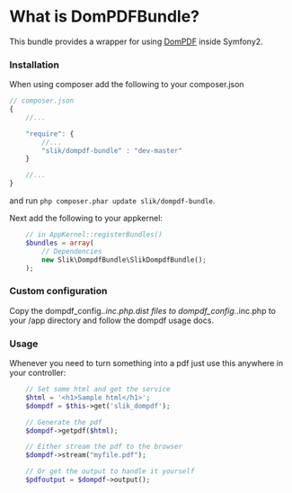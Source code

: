 What is DomPDFBundle?
=============================

This bundle provides a wrapper for using [DomPDF](https://github.com/dompdf/dompdf) inside Symfony2.

### Installation
When using composer add the following to your composer.json

```js
// composer.json
{
    //...

    "require": {
        //...
        "slik/dompdf-bundle" : "dev-master"
    }

    //...
}
```

and run `php composer.phar update slik/dompdf-bundle`.

Next add the following to your appkernel:

```php
    // in AppKernel::registerBundles()
    $bundles = array(
        // Dependencies
        new Slik\DompdfBundle\SlikDompdfBundle();
    );
```
### Custom configuration
Copy the dompdf_config.*.inc.php.dist files to dompdf_config.*.inc.php to your /app directory and follow the dompdf usage docs.

### Usage

Whenever you need to turn something into a pdf just use this anywhere in your controller:

```php
    // Set some html and get the service
    $html = '<h1>Sample html</h1>';
    $dompdf = $this->get('slik_dompdf');

    // Generate the pdf
    $dompdf->getpdf($html);

    // Either stream the pdf to the browser
    $dompdf->stream("myfile.pdf");

    // Or get the output to handle it yourself
    $pdfoutput = $dompdf->output();
```
